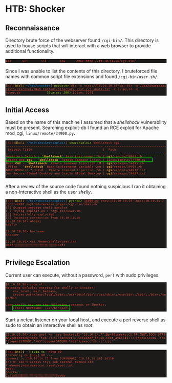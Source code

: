 # HTB: Shocker

## Reconnaissance

Directory brute force of the webserver found `/cgi-bin/`. This directory is used
to house scripts that will interact with a web browser to provide additional
functionality. 

![/cgi-bin/ directory](screenshots/2022-10-31_17-08.png)

Since I was unable to list the contents of this directory, I bruteforced file
names with common script file extensions and found `/cgi-bin/user.sh/`.

![user.sh](screenshots/2022-10-31_17-11.png)

## Initial Access

Based on the name of this machine I assumed that a _shellshock_ vulnerability
must be present. Searching exploit-db I found an RCE exploit for Apache mod_cgi,
`linux/remote/34900.py`. 

![Locating exploit script.](screenshots/2022-10-31_18-32.png)

After a review of the source code found nothing suspicious I ran it obtaining a
non-interactive shell as the user _shelly_. 

![Proof of user level command execution](screenshots/user_proof.png)

## Privilege Escalation

Current user can execute, without a password, `perl` with sudo privileges.

![sudo -l output](screenshots/2022-10-31_18-38.png)

Start a netcat listener on your local host, and execute a perl reverse shell as
sudo to obtain an interactive shell as _root_.

![Perl reverse shell](screenshots/2022-10-31_18-45.png)

![Proof of root level command execution](screenshots/root_proof.png)
